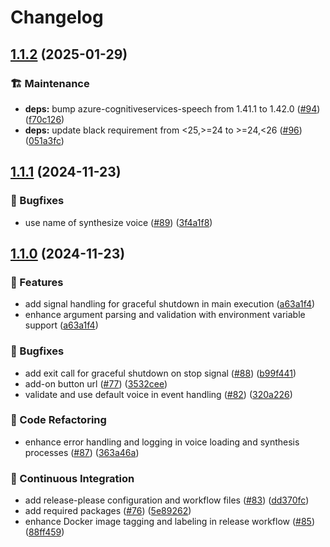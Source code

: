 # Changelog

## [1.1.2](https://github.com/hugobloem/wyoming-microsoft-tts/compare/v1.1.1...v1.1.2) (2025-01-29)


### 🏗️ Maintenance

* **deps:** bump azure-cognitiveservices-speech from 1.41.1 to 1.42.0 ([#94](https://github.com/hugobloem/wyoming-microsoft-tts/issues/94)) ([f70c126](https://github.com/hugobloem/wyoming-microsoft-tts/commit/f70c1261c20eb4b689b23a8110112fd1ce10b1c0))
* **deps:** update black requirement from &lt;25,&gt;=24 to >=24,<26 ([#96](https://github.com/hugobloem/wyoming-microsoft-tts/issues/96)) ([051a3fc](https://github.com/hugobloem/wyoming-microsoft-tts/commit/051a3fc9d425af302bb72882e96f9493be4a3526))

## [1.1.1](https://github.com/hugobloem/wyoming-microsoft-tts/compare/v1.1.0...v1.1.1) (2024-11-23)


### 🐛 Bugfixes

* use name of synthesize voice ([#89](https://github.com/hugobloem/wyoming-microsoft-tts/issues/89)) ([3f4a1f8](https://github.com/hugobloem/wyoming-microsoft-tts/commit/3f4a1f854c8048168cce7489547a0846052bce38))

## [1.1.0](https://github.com/hugobloem/wyoming-microsoft-tts/compare/1.0.8...v1.1.0) (2024-11-23)


### 🚀 Features

* add signal handling for graceful shutdown in main execution ([a63a1f4](https://github.com/hugobloem/wyoming-microsoft-tts/commit/a63a1f483395ce3fee8f77b72056041791b347da))
* enhance argument parsing and validation with environment variable support ([a63a1f4](https://github.com/hugobloem/wyoming-microsoft-tts/commit/a63a1f483395ce3fee8f77b72056041791b347da))


### 🐛 Bugfixes

* add exit call for graceful shutdown on stop signal ([#88](https://github.com/hugobloem/wyoming-microsoft-tts/issues/88)) ([b99f441](https://github.com/hugobloem/wyoming-microsoft-tts/commit/b99f441349b3146757c8aeef51d7fa2659963a29))
* add-on button url ([#77](https://github.com/hugobloem/wyoming-microsoft-tts/issues/77)) ([3532cee](https://github.com/hugobloem/wyoming-microsoft-tts/commit/3532ceedf16a5b91898a9c07abc32ea9de6132a3))
* validate and use default voice in event handling ([#82](https://github.com/hugobloem/wyoming-microsoft-tts/issues/82)) ([320a226](https://github.com/hugobloem/wyoming-microsoft-tts/commit/320a226d6be4cae3f758c0d18458579c99a47024))


### 🔨 Code Refactoring

* enhance error handling and logging in voice loading and synthesis processes ([#87](https://github.com/hugobloem/wyoming-microsoft-tts/issues/87)) ([363a46a](https://github.com/hugobloem/wyoming-microsoft-tts/commit/363a46ad35fa4227c5079c794f58e60960458355))


### 👷 Continuous Integration

* add release-please configuration and workflow files ([#83](https://github.com/hugobloem/wyoming-microsoft-tts/issues/83)) ([dd370fc](https://github.com/hugobloem/wyoming-microsoft-tts/commit/dd370fc33df27d7560be11974661201be04fb32e))
* add required packages ([#76](https://github.com/hugobloem/wyoming-microsoft-tts/issues/76)) ([5e89262](https://github.com/hugobloem/wyoming-microsoft-tts/commit/5e8926288fc36055ddf5640181f38ebd940396af))
* enhance Docker image tagging and labeling in release workflow ([#85](https://github.com/hugobloem/wyoming-microsoft-tts/issues/85)) ([88ff459](https://github.com/hugobloem/wyoming-microsoft-tts/commit/88ff459be2818dbeb421c7c905b4ebc4fa1cee3b))